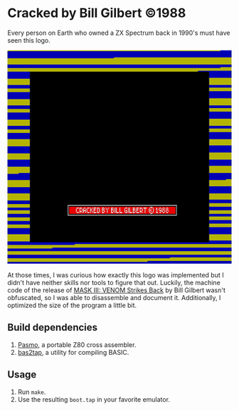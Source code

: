 # Cracked by Bill Gilbert ©1988

Every person on Earth who owned a ZX Spectrum back in 1990's must have seen this logo.

<p align="center">
    <img src="https://raw.githubusercontent.com/morozov/bill-gilbert/master/screen.png" width="640" height="480" alt="Cracked by Bill Gilbert">
</p>

At those times, I was curious how exactly this logo was implemented but I didn't have neither skills nor tools to figure that out. Luckily, the machine code of the release of [MASK III: VENOM Strikes Back](https://vk.com/wall-140772215_3135) by Bill Gilbert wasn't obfuscated, so I was able to disassemble and document it. Additionally, I optimized the size of the program a little bit.

## Build dependencies

1. [Pasmo](http://pasmo.speccy.org/), a portable Z80 cross assembler.
2. [bas2tap](https://github.com/speccyorg/bas2tap), a utility for compiling BASIC.

## Usage

1. Run `make`.
3. Use the resulting `boot.tap` in your favorite emulator.

